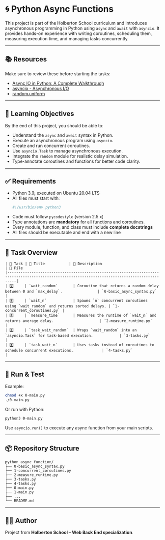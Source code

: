 # 🌀 Python Async Functions

This project is part of the Holberton School curriculum and introduces asynchronous programming in Python using `async` and `await` with `asyncio`. It provides hands-on experience with writing coroutines, scheduling them, measuring execution time, and managing tasks concurrently.

---

## 📚 Resources

Make sure to review these before starting the tasks:

- [Async IO in Python: A Complete Walkthrough](https://realpython.com/async-io-python/)
- [asyncio - Asynchronous I/O](https://docs.python.org/3/library/asyncio.html)
- [random.uniform](https://docs.python.org/3/library/random.html#random.uniform)

---

## 🎯 Learning Objectives

By the end of this project, you should be able to:

- Understand the `async` and `await` syntax in Python.
- Execute an asynchronous program using `asyncio`.
- Create and run concurrent coroutines.
- Use `asyncio.Task` to manage asynchronous execution.
- Integrate the `random` module for realistic delay simulation.
- Type-annotate coroutines and functions for better code clarity.

---

## ✅ Requirements

- Python 3.9, executed on Ubuntu 20.04 LTS
- All files must start with:
  ```python
  #!/usr/bin/env python3
  ```
- Code must follow `pycodestyle` (version 2.5.x)
- Type annotations are **mandatory** for all functions and coroutines.
- Every module, function, and class must include **complete docstrings**
- All files should be executable and end with a new line

---

## 🧪 Task Overview


```
| 🔢 Task | 📌 Title           | 🧠 Description                                                                 | 📁 File                      
|------------------------------------------------------------------------------------------------------------------------------------------------|
| 0️⃣     | `wait_random`       | Coroutine that returns a random delay between 0 and `max_delay`.                | `0-basic_async_syntax.py`    |
| 1️⃣     | `wait_n`            | Spawns `n` concurrent coroutines using `wait_random` and returns sorted delays. | `1-concurrent_coroutines.py` |
| 2️⃣     | `measure_time`      | Measures the runtime of `wait_n` and returns average delay.                     | `2-measure_runtime.py`       |
| 3️⃣     | `task_wait_random`  | Wraps `wait_random` into an `asyncio.Task` for task-based execution.            | `3-tasks.py`                 |
| 4️⃣     | `task_wait_n`       | Uses tasks instead of coroutines to schedule concurrent executions.             | `4-tasks.py`                 |
```

---

## 🚀 Run & Test

Example:

```bash
chmod +x 0-main.py
./0-main.py
```

Or run with Python:

```bash
python3 0-main.py
```

Use `asyncio.run()` to execute any async function from your main scripts.

---

## 📦 Repository Structure

```
python_async_function/
├── 0-basic_async_syntax.py
├── 1-concurrent_coroutines.py
├── 2-measure_runtime.py
├── 3-tasks.py
├── 4-tasks.py
├── 0-main.py
├── 1-main.py
├── ...
└── README.md
```

---

## 👨‍💻 Author

Project from **Holberton School – Web Back End specialization**.

